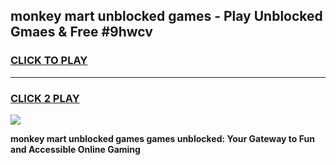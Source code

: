 
## monkey mart unblocked games - Play Unblocked Gmaes & Free #9hwcv
<h3>
<a href="https://news.freeplayer.one?title=monkey_mart_unblocked_games&ref=03M">CLICK TO PLAY</a></h3>
<hr>

<h3>
<a href="https://news.freeplayer.one?title=monkey_mart_unblocked_games&ref=03M">CLICK 2 PLAY</a>
  
</h3>

<a href="https://news.freeplayer.one?title=monkey_mart_unblocked_games&ref=03M"><img src="https://clearcache.store/games.png"></a>


**monkey mart unblocked games games unblocked: Your Gateway to Fun and Accessible Online Gaming**
